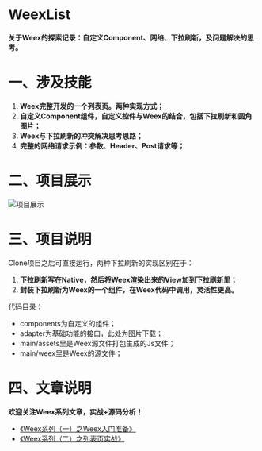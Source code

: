 # WeexList

**关于Weex的探索记录：自定义Component、网络、下拉刷新，及问题解决的思考。**

# 一、涉及技能

1. **Weex完整开发的一个列表页。两种实现方式；**
2. **自定义Component组件，自定义控件与Weex的结合，包括下拉刷新和圆角图片；**
3. **Weex与下拉刷新的冲突解决思考思路；**
4. **完整的网络请求示例：参数、Header、Post请求等；**

# 二、项目展示

![项目展示](https://user-gold-cdn.xitu.io/2017/8/16/d87f8033f41a5de3cdf4c8849631e2d5)

# 三、项目说明
Clone项目之后可直接运行，两种下拉刷新的实现区别在于：
1. **下拉刷新写在Native，然后将Weex渲染出来的View加到下拉刷新里；**
2. **封装下拉刷新为Weex的一个组件，在Weex代码中调用，灵活性更高。**

代码目录：
- components为自定义的组件；
- adapter为基础功能的接口，此处为图片下载；
- main/assets里是Weex源文件打包生成的Js文件；
- main/weex里是Weex的源文件；

# 四、文章说明

**欢迎关注Weex系列文章，实战+源码分析！**

- [《Weex系列（一）之Weex入门准备》](http://www.jianshu.com/p/657896f60706)
- [《Weex系列（二）之列表页实战》](http://www.jianshu.com/p/64288751cfc3)
